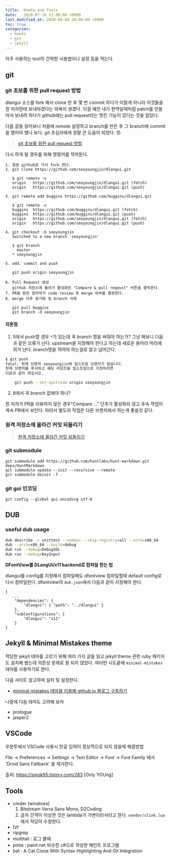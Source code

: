 ```yaml
---
title:  Howto and Tools
date:   2020-07-16 11:00:00 +0900
last_modified_at: 2020-09-04 20:00:00 +0900
toc: true
categories:
  - howto
  - git
  - jekyll
---
```


자주 사용하는 tool의 간략한 사용법이나 설정 등을 적는다.

## git

### git 초보를 위한 pull request 방법

dlangui 소스를 fork 해서 clone 한 후 몇 번 commit 하다가
이럴게 아니라 이것들을 원 저자한테 보내야겠다는 의욕이 생겼다.
이걸 예전 내가 현역일때처럼 patch를 만들어서 보내려 하다가
github에는 pull request라는 멋진 기능이 있다는 것을 알았다.

다음 글을 읽어보니 처음에 remote 설정하고 branch를 만든 후
그 branch에 commit을 했어야 됐나 보다.
git 초심자에게 정말 큰 도움이 되었다. &#128525;

> [git 초보를 위한 pull request 방법](https://wayhome25.github.io/git/2017/07/08/git-first-pull-request-story/)

다시 하게 될 경우를 위해 명령어를 적어둔다.

```
1. 원본 github로 가서 fork 한다.
2. git clone https://github.com/seoyoungjin/dlangui.git

   $ git remote -v
   origin	https://github.com/seoyoungjin/dlangui.git (fetch)
   origin	https://github.com/seoyoungjin/dlangui.git (push)

3. git remote add buggins https://github.com/buggins/dlangui.git

   $ git remote -v
   buggins	https://github.com/buggins/dlangui.git (fetch)
   buggins	https://github.com/buggins/dlangui.git (push)
   origin	https://github.com/seoyoungjin/dlangui.git (fetch)
   origin	https://github.com/seoyoungjin/dlangui.git (push)

4. git checkout -b seoyoungjin
   Switched to a new branch 'seoyoungjin'

   $ git branch
     master
   * seoyoungjin

5. add, commit and push

   git push origin seoyoungjin

6. Pull Request 생성
   github 저장소에 들어가 활성화된 "Compare & pull reqeust" 버튼을 클릭한다.
7. PR을 받은 원저자가 code review 후 merge 여부를 결정한다.
8. merge 이후 동기화 및 branch 삭제

   git pull buggins
   git branch -d seoyoungjin
```

#### 의문점

1. 5에서 push할 경우 `*`가 있는데 꼭 branch 명을 써줘야 하는가?
그냥 해보니 다음과 같은 오류가 난다.
upstream을 지정해야 한다고 하는데 새로운 용어라 머리에 쥐가 난다.
branch명을 적어야 하는걸로 알고 넘어간다.

```bash
$ git push
fatal: 현재 브랜치 seoyoungjin에 업스트림 브랜치가 없습니다.
현재 브랜치를 푸시하고 해당 리모트를 업스트림으로 지정하려면
다음과 같이 하십시오.

    git push --set-upstream origin seoyoungjin
```

2. 8에서 꼭 branch 없애야 하나?

원 저자가 PR을 리뷰하지 않은 경우"Compare ..." 단추가 활성화되 않고
후속 작업이 계속 PR에서 보인다.
따라서 별도의 작업은 다른 브랜치에서 하는게 좋을것 같다.

### 원격 저장소에 올라간 커밋 되돌리기

> [원격 저장소에 올라간 커밋 되돌리기](https://jupiny.com/2019/03/19/revert-commits-in-remote-repository/)

### git submodule

```
git submodule add https://github.com/huntlabs/hunt-markdown.git deps/HuntMarkdown
git submodule update --init --recursive --remote
git submodule deinit -f .
```

### git gui 인코딩

```
git config --global gui.encoding utf-8
```

## DUB

### useful dub usage

```bash
dub describe -c unittest --nodeps --skip-registry=all --arch=x86_64
dub --arch=x86_64 --build=debug
dub run --debug=DebugSDL
dub run --debug=KeyInput
```

**DFontView를 DLangUI/x11 backend로 컴파일 한는 법**

dlangui를 config를 지정해서 컴파일해도 dfontview 컴파일할때 default config로 다시 컴파일한다.
dfontview의 `dub.json`에서 다음과 같이 지정해야 한다.

```
{
   ...
    "dependencies": {
        "dlangui": { "path": "../dlangui" }
    },
    "subConfigurations": {
        "dlangui": "x11"
    }
}
```

## Jekyll & Minimal Mistakes theme

적당한 jekyll 테마를 고르기 위해 여러 가지 글을 읽고 jekyll theme 관련
ruby 패키지도 설치해 봤는데 의존성 문제로 잘 되지 않았다.
여러번 시도끝에 `minimal-mistakes` 테마를 사용하기로 한다.

다음 사이트 참고하여 설치 및 설정한다.

- [minimal mistakes 테마를 이용해 github.io 블로그 구축하기](https://imreplay.com/blogging/minimal-mistakes-테마를-이용해-githubio-블로그-구축하기/)

나중에 다음 테마도 고려해 보자

- prologue
- jasper2

## VSCode

우분투에서 VSCode 사용시 한글 입력이 정상적으로 되지 않을때 해결방법

File -> Preferences -> Settings -> Text Editor -> Font -> Font Family  에서 'Droid Sans Fallback' 을 제거한다.

출처: https://smok95.tistory.com/283 [Only YOUng]

## Tools

- cmder (windows)
  1. Bitstream Verra Sans Mono, D2Coding
  2. 글자 간격이 이상한 것은 lambda가 가변이라서라고 한다. `vendor/clink.lua` 에서 적당히 수정한다.
- fzf
- ripgrep
- multitail : 로그 볼때
- pinta : paint.net 비슷한 c#으로 작성한 페인트 프로그램
- bat : A Cat Clone With Syntax Highlighting And Git Integration
